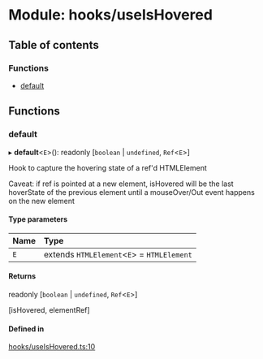 # Module: hooks/useIsHovered

## Table of contents

### Functions

- [default](../wiki/hooks.useIsHovered#default)

## Functions

### default

▸ **default**<`E`\>(): readonly [`boolean` \| `undefined`, `Ref`<`E`\>]

Hook to capture the hovering state of a ref'd HTMLElement

Caveat: if ref is pointed at a new element, isHovered will be the last hoverState of the previous element until a mouseOver/Out event happens on the new element

#### Type parameters

| Name | Type |
| :------ | :------ |
| `E` | extends `HTMLElement`<`E`\> = `HTMLElement` |

#### Returns

readonly [`boolean` \| `undefined`, `Ref`<`E`\>]

[isHovered, elementRef]

#### Defined in

[hooks/useIsHovered.ts:10](https://github.com/tristanjohnson849/react-controlled-animations/blob/7201a09/src/hooks/useIsHovered.ts#L10)
